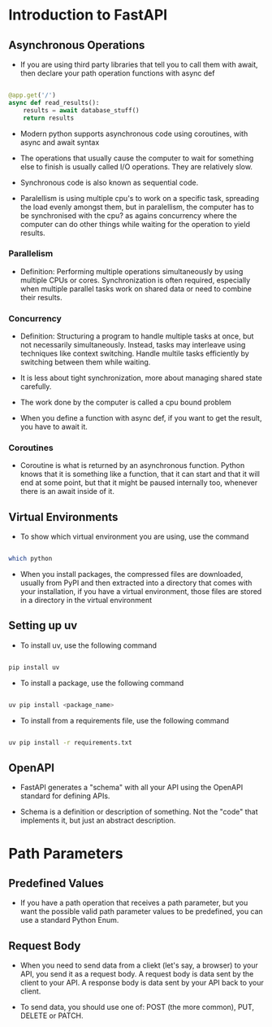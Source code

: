 # Introduction to FastAPI

## Asynchronous Operations

- If you are using third party libraries that tell you to call them with await, then declare your path operation functions with async def

``` Python

@app.get('/')
async def read_results():
    results = await database_stuff()
    return results

```

- Modern python supports asynchronous code using coroutines, with async and await syntax

- The operations that usually cause the computer to wait for something else to finish is usually called I/O operations. They are relatively slow.

- Synchronous code is also known as sequential code.

- Paralellism is using multiple cpu's to work on a specific task, spreading the load evenly amongst them, but in paralellism, the computer has to be synchronised with the cpu? as agains concurrency where the computer can do other things while waiting for the operation to yield results.

### Parallelism
- Definition: Performing multiple operations simultaneously by using multiple CPUs or cores. Synchronization is often required, especially when multiple parallel tasks work on shared data or need to combine their results.

### Concurrency
- Definition: Structuring a program to handle multiple tasks at once, but not necessarily simultaneously. Instead, tasks may interleave using techniques like context switching. Handle multile tasks efficiently by switching between them while waiting.

- It is less about tight synchronization, more about managing shared state carefully.

- The work done by the computer is called a cpu bound problem

- When you define a function with async def, if you want to get the result, you have to await it.

### Coroutines

- Coroutine is what is returned by an asynchronous function. Python knows that it is something like a function, that it can start and that it will end at some point, but that it might be paused internally too, whenever there is an await inside of it.


## Virtual Environments

- To show which virtual environment you are using, use the command 

``` bash

which python

```

- When you install packages, the compressed files are downloaded, usually from PyPI and then extracted into a directory that comes with your installation, if you have a virtual environment, those files are stored in a directory in the virtual environment

## Setting up uv

- To install uv, use the following command 

``` bash

pip install uv

```

- To install a package, use the following command

``` bash

uv pip install <package_name>

```

- To install from a requirements file, use the following command

``` bash

uv pip install -r requirements.txt

```




## OpenAPI

- FastAPI generates a "schema" with all your API using the OpenAPI standard for defining APIs.

- Schema is a definition or description of something. Not the "code" that implements it, but just an abstract description.


# Path Parameters

## Predefined Values

- If you have a path operation that receives a path parameter, but you want the possible valid path parameter values to be predefined, you can use a standard Python Enum.

## Request Body

- When you need to send data from a cliekt (let's say, a browser) to your API, you send it as a request body. A request body is data sent by the client to your API. A response body is data sent by your API back to your client.

- To send data, you should use one of: POST (the more common), PUT, DELETE or PATCH.
